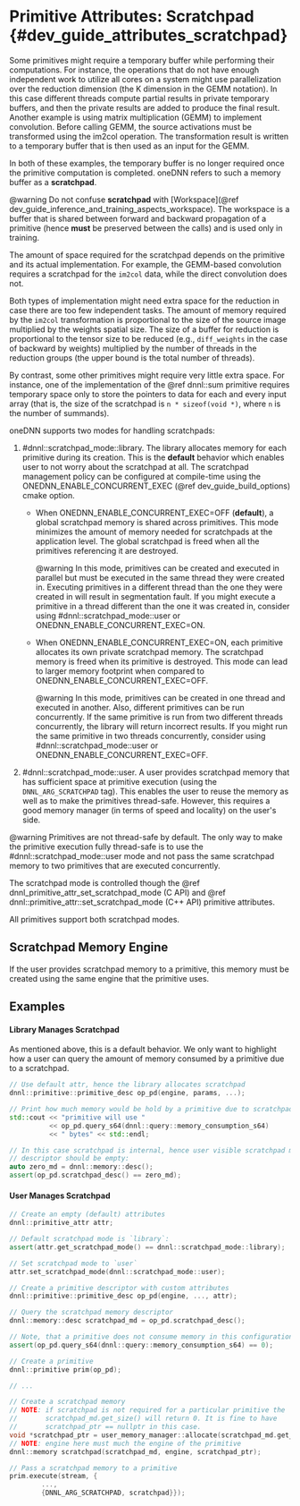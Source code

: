 Primitive Attributes: Scratchpad {#dev_guide_attributes_scratchpad}
===================================================================

Some primitives might require a temporary buffer while performing their
computations. For instance, the operations that do not have enough independent
work to utilize all cores on a system might use parallelization over the
reduction dimension (the K dimension in the GEMM notation). In this case
different threads compute partial results in private temporary buffers, and
then the private results are added to produce the final result. Another
example is using matrix multiplication (GEMM) to implement convolution.
Before calling GEMM, the source activations must be transformed using the
im2col operation. The transformation result is written to a temporary buffer
that is then used as an input for the GEMM.

In both of these examples, the temporary buffer is no longer required
once the primitive computation is completed. oneDNN refers to such a
memory buffer as a **scratchpad**.

@warning
    Do not confuse **scratchpad** with
    [Workspace](@ref dev_guide_inference_and_training_aspects_workspace).
    The workspace is a buffer that is shared between forward and backward
    propagation of a primitive (hence **must** be preserved between the calls)
    and is used only in training.

The amount of space required for the scratchpad depends on the
primitive and its actual implementation. For example, the GEMM-based
convolution requires a scratchpad for the `im2col` data, while the
direct convolution does not.

Both types of implementation might need extra space for the reduction in case
there are too few independent tasks. The amount of memory required by the
`im2col` transformation is proportional to the size of the source image
multiplied by the weights spatial size. The size of a buffer for reduction is
proportional to the tensor size to be reduced (e.g., `diff_weights` in the
case of backward by weights) multiplied by the number of threads in the
reduction groups (the upper bound is the total number of threads).

By contrast, some other primitives might require very little extra space. For
instance, one of the implementation of the @ref dnnl::sum primitive requires
temporary space only to store the pointers to data for each and every input
array (that is, the size of the scratchpad is `n * sizeof(void *)`, where `n` is
the number of summands).

oneDNN supports two modes for handling scratchpads:
1. #dnnl::scratchpad_mode::library.
   The library allocates memory for each primitive during its creation. This
   is the **default** behavior which enables user to not worry about the
   scratchpad at all.
   The scratchpad management policy can be configured at compile-time
   using the ONEDNN_ENABLE_CONCURRENT_EXEC (@ref dev_guide_build_options)
   cmake option.
   - When ONEDNN_ENABLE_CONCURRENT_EXEC=OFF (**default**), a global scratchpad
      memory is  shared across primitives. This mode minimizes the
      amount of memory needed for scratchpads at the application level. The global
      scratchpad is freed when all the primitives referencing it are destroyed.

      @warning
      In this mode, primitives can be created and executed in parallel but must
      be executed in the same thread they were created in. Executing primitives
      in a different thread than the one they were created in will result in
      segmentation fault. If you might execute a primitive in a thread
      different than the one it was created in, consider using
      #dnnl::scratchpad_mode::user or ONEDNN_ENABLE_CONCURRENT_EXEC=ON.
   - When ONEDNN_ENABLE_CONCURRENT_EXEC=ON, each primitive allocates its own
      private scratchpad memory. The scratchpad memory is freed when its
      primitive is destroyed. This mode can lead to larger memory footprint when
      compared to ONEDNN_ENABLE_CONCURRENT_EXEC=OFF.

      @warning
      In this mode, primitives can be created in one thread and executed in
      another. Also, different primitives can be run concurrently.
      If the same primitive is run from two different threads concurrently,
      the library will return incorrect results.
      If you might run the same primitive in two threads concurrently, consider
      using #dnnl::scratchpad_mode::user or ONEDNN_ENABLE_CONCURRENT_EXEC=OFF.
2. #dnnl::scratchpad_mode::user.
   A user provides scratchpad memory that has sufficient space at primitive
   execution (using the `DNNL_ARG_SCRATCHPAD` tag). This enables the user to
   reuse the memory as well as to make the primitives thread-safe. However, this
   requires a good memory manager (in terms of speed and locality) on the user's
   side.

@warning
   Primitives are not thread-safe by default. The only way to make the
   primitive execution fully thread-safe is to use the
   #dnnl::scratchpad_mode::user mode and not pass the same scratchpad memory to
   two primitives that are executed concurrently.

The scratchpad mode is controlled though the
@ref dnnl_primitive_attr_set_scratchpad_mode (C API) and
@ref dnnl::primitive_attr::set_scratchpad_mode (C++ API) primitive attributes.

All primitives support both scratchpad modes.

## Scratchpad Memory Engine

If the user provides scratchpad memory to a primitive, this memory must be
created using the same engine that the primitive uses.

## Examples

#### Library Manages Scratchpad

As mentioned above, this is a default behavior. We only want to highlight how a
user can query the amount of memory consumed by a primitive due to a scratchpad.

~~~cpp
// Use default attr, hence the library allocates scratchpad
dnnl::primitive::primitive_desc op_pd(engine, params, ...);

// Print how much memory would be hold by a primitive due to scratchpad
std::cout << "primitive will use "
          << op_pd.query_s64(dnnl::query::memory_consumption_s64)
          << " bytes" << std::endl;

// In this case scratchpad is internal, hence user visible scratchpad memory
// descriptor should be empty:
auto zero_md = dnnl::memory::desc();
assert(op_pd.scratchpad_desc() == zero_md);
~~~

#### User Manages Scratchpad

~~~cpp
// Create an empty (default) attributes
dnnl::primitive_attr attr;

// Default scratchpad mode is `library`:
assert(attr.get_scratchpad_mode() == dnnl::scratchpad_mode::library);

// Set scratchpad mode to `user`
attr.set_scratchpad_mode(dnnl::scratchpad_mode::user);

// Create a primitive descriptor with custom attributes
dnnl::primitive::primitive_desc op_pd(engine, ..., attr);

// Query the scratchpad memory descriptor
dnnl::memory::desc scratchpad_md = op_pd.scratchpad_desc();

// Note, that a primitive does not consume memory in this configuration:
assert(op_pd.query_s64(dnnl::query::memory_consumption_s64) == 0);

// Create a primitive
dnnl::primitive prim(op_pd);

// ...

// Create a scratchpad memory
// NOTE: if scratchpad is not required for a particular primitive the
//       scratchpad_md.get_size() will return 0. It is fine to have
//       scratchpad_ptr == nullptr in this case.
void *scratchpad_ptr = user_memory_manager::allocate(scratchpad_md.get_size());
// NOTE: engine here must much the engine of the primitive
dnnl::memory scratchpad(scratchpad_md, engine, scratchpad_ptr);

// Pass a scratchpad memory to a primitive
prim.execute(stream, {
        ...,
        {DNNL_ARG_SCRATCHPAD, scratchpad}});
~~~
